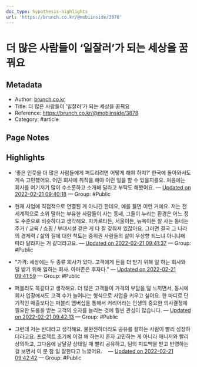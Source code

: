 ```yaml
---
doc_type: hypothesis-highlights
url: 'https://brunch.co.kr/@mobiinside/3878'
---
```


# 더 많은 사람들이 ‘일잘러’가 되는 세상을 꿈꿔요

## Metadata
- Author: [brunch.co.kr]()
- Title: 더 많은 사람들이 ‘일잘러’가 되는 세상을 꿈꿔요
- Reference: https://brunch.co.kr/@mobiinside/3878
- Category: #article

## Page Notes
## Highlights
- ‘좋은 인풋을 더 많은 사람들에게 퍼트리려면 어떻게 해야 하지?’ 한국에 돌아와서도 계속 고민했어요. 어떤 회사에 취직을 해야 이런 일을 할 수 있을지를요. 처음에는 회사를 여기저기 많이 수소문하고 소개해 달라고 부탁도 해봤어요. — [Updated on 2022-02-21 09:40:18](https://hyp.is/160eMpKuEeyZsx-Ahn6zzA/brunch.co.kr/@mobiinside/3878) — Group: #Public

- 현재 사업에 직접적으로 연결된 게 아니긴 한데요, 예를 들면 이런 거예요. 저는 전 세계적으로 소위 말하는 부유한 사람들이 사는 동네, 그들이 누리는 환경은 어느 정도 수준으로 비슷하다고 생각해요. 자카르타든, 서울이든, 뉴욕이든 잘 사는 동네는 주거 / 교육 / 쇼핑 / 부대시설 같은 게 다 잘 갖춰져 있잖아요. 그러면 결국 그 나라의 경제력 / 삶의 질에 대한 척도는 중위권 사람들의 삶이 우상향 되느냐 아니냐에 따라 달라지는 거 같더라고요. — [Updated on 2022-02-21 09:41:37](https://hyp.is/BreOJJKvEeyartNqMjWEYA/brunch.co.kr/@mobiinside/3878) — Group: #Public

- “가격: 세상에는 두 종류 회사가 있다. 고객에게 돈을 더 받기 위해 일 하는 회사와 덜 받기 위해 일하는 회사. 아마존은 후자다.” — [Updated on 2022-02-21 09:41:59](https://hyp.is/FFcxkpKvEeyt61-DlJkmqw/brunch.co.kr/@mobiinside/3878) — Group: #Public

- 퍼블리도 똑같다고 생각해요. 더 많은 고객들이 가격의 부담을 덜 느끼면서, 동시에 회사 입장에서도 고객 수가 늘어나는 형식으로 사업을 키우고 싶어요. 한 마디로 단기적인 매출보다는 퍼블리 멤버십을 통해서 커리어라는 인생의 중요한 의사결정에 필요한 도움을 받는 고객의 숫자를 늘리는 것에 훨씬 관심이 많습니다.  — [Updated on 2022-02-21 09:42:13](https://hyp.is/HK9JEJKvEeypETuIVgGyGQ/brunch.co.kr/@mobiinside/3878) — Group: #Public

- 그런데 저는 반대라고 생각해요. 불완전하더라도 공유를 잘하는 사람이 빨리 성장하더라고요. 프로젝트 초기에 이걸 왜 하는지 혼자 고민하는 게 아니라 매니저와 빨리 상의하고, 그다음에 날달걀 상태일 때 빨리 공유하고, 팀의 피드백을 받고 반영하는 걸 보면서 이 분 참 일 잘한다고 느꼈어요.    — [Updated on 2022-02-21 09:42:42](https://hyp.is/LaLovJKvEeywGYuwKHo-xQ/brunch.co.kr/@mobiinside/3878) — Group: #Public



